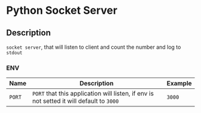 # Python Socket Server

## Description

`socket server`, that will listen to client and count the number and log to `stdout`

### ENV

| Name   | Description                                                  | Example |
| ------ | ------------------------------------------------------------ | ------- |
| `PORT` | `PORT`  that this application will listen, if env is not setted it will default to `3000` | `3000`  |
